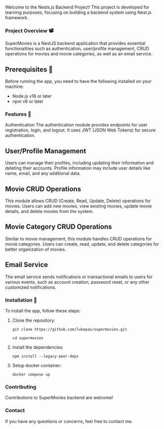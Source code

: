
Welcome to the Nests.js Backend Project! 
This project is developed for learning purposes, focusing on building a backend system using Nest.js framework.

### Project Overview 📽️

SuperMovies is a NestJS backend application that provides essential functionalities such as authentication, user/profile management,
CRUD operations for movies and movie categories, as well as an email service.

## Prerequisites 🧰

Before running the app, you need to have the following installed on your machine:

* Node.js v16 or later
* npm v6 or later

### Features 🔮
Authentication
The authentication module provides endpoints for user registration, login, and logout. It uses JWT (JSON Web Tokens) for secure authentication.

## User/Profile Management
Users can manage their profiles, including updating their information and deleting their accounts. Profile information may include user details like name, email, and any additional data.

## Movie CRUD Operations
This module allows CRUD (Create, Read, Update, Delete) operations for movies. Users can add new movies, view existing movies, update movie details, and delete movies from the system.

## Movie Category CRUD Operations
Similar to movie management, this module handles CRUD operations for movie categories. Users can create, read, update, and delete categories for better organization of movies.

## Email Service
The email service sends notifications or transactional emails to users for various events, such as account creation, password reset, or any other customized notifications.

### Installation 🚀

To install the app, follow these steps:

1. Clone the repository:

   `git clone https://github.com/lukepas/supermovies.git`

   `cd supermovies`
   
2. Install the dependencies:

   `npm install --legacy-peer-deps`

3. Setup docker container:   

   `docker compose up`

### Contributing

Contributions to SuperMovies backend are welcome!

### Contact

If you have any questions or concerns, feel free to contact me.
